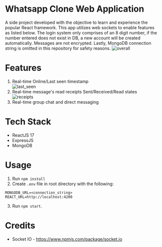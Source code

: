 # Whatsapp Clone Web Application
A side project developed with the objective to learn and experience the popular React framework. This app utilizes web sockets to enable features as listed below. The login system only comprises of an 8 digit number, if the number entered does not exist in DB, a new account will be created automatically. Messages are not encrypted. Lastly, MongoDB connection string is omitted in this repository for safety reasons.
![overall](https://user-images.githubusercontent.com/25372669/138921672-51fcd91d-75d6-4246-9dca-5b9064cea9b9.png)

# Features
1. Real-time Online/Last seen timestamp  
![last_seen](https://user-images.githubusercontent.com/25372669/138921726-061664c4-1d3f-4740-bff1-6856f7e67d18.png)
2. Real-time message's read receipts Sent/Received/Read states  
![receipts](https://user-images.githubusercontent.com/25372669/138921717-74313319-3a51-409b-aada-0423bbeb1847.png)
3. Real-time group chat and direct messaging

# Tech Stack
- ReactJS 17
- ExpressJS
- MongoDB

# Usage
1. Run `npm install`
2. Create `.env` file in root directory with the following:
```
MONGODB_URL=<connection_string>
REACT_URL=http://localhost:4200
```
3. Run `npm start`.

# Credits
- Socket IO - https://www.npmjs.com/package/socket.io
